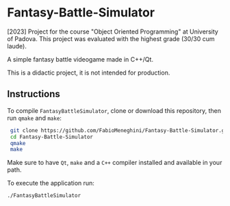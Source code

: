 # Fantasy-Battle-Simulator
[2023] Project for the course "Object Oriented Programming" at University of Padova.
This project was evaluated with the highest grade (30/30 cum laude).

A simple fantasy battle videogame made in C++/Qt.

This is a didactic project, it is not intended for production.

## Instructions
To compile `FantasyBattleSimulator`, clone or download this repository, then run `qmake` and `make`:
```bash
 git clone https://github.com/FabioMeneghini/Fantasy-Battle-Simulator.git
 cd Fantasy-Battle-Simulator
 qmake
 make
```
Make sure to have `Qt`, `make` and a `C++` compiler installed and available in your path.

To execute the application run:
```bash
./FantasyBattleSimulator
```

